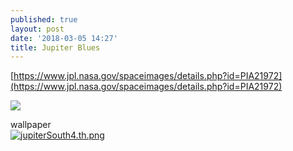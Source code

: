 ```yaml
---
published: true
layout: post
date: '2018-03-05 14:27'
title: Jupiter Blues
---
```

[https://www.jpl.nasa.gov/spaceimages/details.php?id=PIA21972](https://www.jpl.nasa.gov/spaceimages/details.php?id=PIA21972)

![](https://www.jpl.nasa.gov/spaceimages/images/wallpaper/PIA21972-1280x800.jpg)

wallpaper  
[![jupiterSouth4.th.png](https://cdn.scrot.moe/images/2018/03/05/jupiterSouth4.th.png)](https://cdn.scrot.moe/images/2018/03/05/jupiterSouth4.png)



